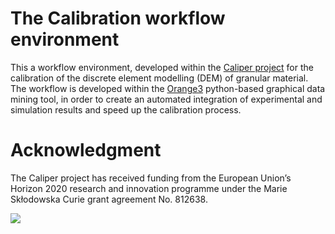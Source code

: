 # The Calibration workflow environment

This a workflow environment, developed within the [Caliper project](https://caliper-itn.org/) for the calibration of the discrete element modelling (DEM) of granular material. The workflow is developed within the [Orange3](https://orangedatamining.com/) python-based graphical data mining tool, in order to create an automated integration of experimental and simulation results and speed up the calibration process.

# Acknowledgment

The Caliper project has received funding from the European Union’s Horizon 2020 research and innovation programme under the Marie Skłodowska Curie grant agreement No. 812638.

![](C:\Users\Orangepanda\workflowenv\workflowenv\EUCaliper.PNG)



